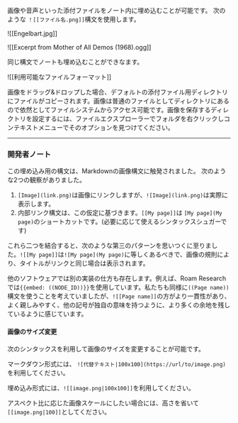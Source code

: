 画像や音声といった添付ファイルをノート内に埋め込むことが可能です。
次のような `！[[ファイル名.png]]`構文を使用します。

![[Engelbart.jpg]]

![[Excerpt from Mother of All Demos (1968).ogg]]

同じ構文でノートも埋め込むことができなます。

![[利用可能なファイルフォーマット]]

画像をドラッグ&ドロップした場合、デフォルトの添付ファイル用ディレクトリにファイルがコピーされます。画像は普通のファイルとしてディレクトリにあるので依然としてファイルシステムからアクセス可能です。画像を保存するディレクトリを設定するには、ファイルエクスプローラーでフォルダを右クリックしコンテキストメニューでそのオプションを見つけてください。

---

### 開発者ノート

この埋め込み用の構文は、Markdownの画像構文に触発されました。 次のような2つの観察がありました。

1. `[Image](link.png)`は画像にリンクしますが、`![Image](link.png)`は実際に表示します。
2. 内部リンク構文は、この仮定に基づきます。`[[My page]]`は `[My page](My page)`のショートカットです。(必要に応じて使えるシンタックスシュガーです)

これら二つを結合すると、次のような第三のパターンを思いつくに至りました。`![[My page]]`は`![My page](My page)`に等しくあるべきで、画像の規則により、タイトルがリンクと同じ場合は表示されます。

他のソフトウェアでは別の実装の仕方も存在します。例えば、Roam Researchでは`{{embed: ((NODE_ID))}}`を使用しています。私たちも同様に`((Page name))`構文を使うことを考えていましたが、`![[Page name]]`の方がより一貫性があり、よく親しみやすく、他の記号が独自の意味を持つように、より多くの余地を残しているように感じています。

#### 画像のサイズ変更
次のシンタックスを利用して画像のサイズを変更することが可能です。

マークダウン形式には、 `![代替テキスト|100x100](https://url/to/image.png)`を利用してください。

埋め込み形式には、`![[image.png|100x100]]`を利用してください。

アスペクト比に応じた画像スケールにしたい場合には、高さを省いて `[[image.png|100]]`としてください。
